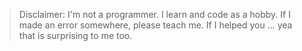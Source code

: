 



> Disclaimer: I'm not a programmer. I learn and code as a hobby. If I made an error somewhere, please teach me. If I helped you ...  yea that is surprising to me too. 
